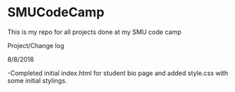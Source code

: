 # SMUCodeCamp
This is my repo for all projects done at my SMU code camp

Project/Change log

8/8/2018

-Completed initial index.html for student bio page and added style.css with some initial stylings.
